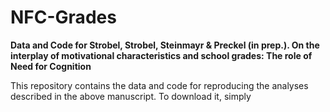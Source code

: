 # NFC-Grades

**Data and Code for Strobel, Strobel, Steinmayr & Preckel (in prep.). On the interplay of motivational characteristics and school grades: The role of Need for Cognition**

This repository contains the data and code for reproducing the analyses described in the above manuscript. To download it, simply  

